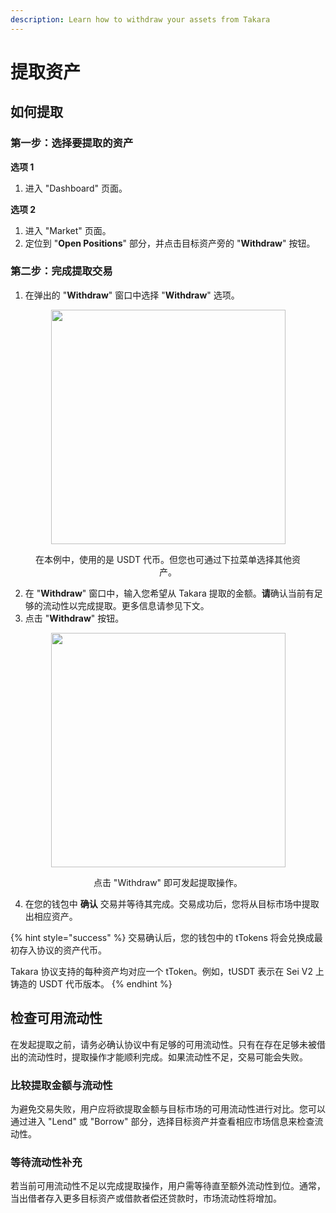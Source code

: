 ```yaml
---
description: Learn how to withdraw your assets from Takara
---
```


# 提取资产

## 如何提取

### 第一步：选择要提取的资产

**选项 1**

1. 进入 "Dashboard" 页面。

**选项 2**

1. 进入 "Market" 页面。  
2. 定位到 "**Open Positions**" 部分，并点击目标资产旁的 "**Withdraw**" 按钮。

### 第二步：完成提取交易

1. 在弹出的 "**Withdraw**" 窗口中选择 "**Withdraw**" 选项。

<div align="center"><figure><picture><source srcset="../../.gitbook/assets/Screenshot 2025-01-19 at 7.49.34 PM.png" media="(prefers-color-scheme: dark)"><img src="../../.gitbook/assets/Screenshot 2025-01-19 at 7.49.26 PM.png" alt="" width="375"></picture><figcaption><p>在本例中，使用的是 USDT 代币。但您也可通过下拉菜单选择其他资产。</p></figcaption></figure></div>

2. 在 "**Withdraw**" 窗口中，输入您希望从 Takara 提取的金额。**请**确认当前有足够的流动性以完成提取。更多信息请参见下文。
3. 点击 "**Withdraw**" 按钮。

<div align="center"><figure><picture><source srcset="../../.gitbook/assets/Screenshot 2025-01-19 at 7.52.37 PM.png" media="(prefers-color-scheme: dark)"><img src="../../.gitbook/assets/Screenshot 2025-01-19 at 7.52.31 PM.png" alt="" width="375"></picture><figcaption><p>点击 "Withdraw" 即可发起提取操作。</p></figcaption></figure></div>

4. 在您的钱包中 **确认** 交易并等待其完成。交易成功后，您将从目标市场中提取出相应资产。

{% hint style="success" %}
交易确认后，您的钱包中的 tTokens 将会兑换成最初存入协议的资产代币。

Takara 协议支持的每种资产均对应一个 tToken。例如，tUSDT 表示在 Sei V2 上铸造的 USDT 代币版本。
{% endhint %}

## 检查可用流动性

在发起提取之前，请务必确认协议中有足够的可用流动性。只有在存在足够未被借出的流动性时，提取操作才能顺利完成。如果流动性不足，交易可能会失败。

### **比较提取金额与流动性**

为避免交易失败，用户应将欲提取金额与目标市场的可用流动性进行对比。您可以通过进入 "Lend" 或 "Borrow" 部分，选择目标资产并查看相应市场信息来检查流动性。

### 等待流动性补充

若当前可用流动性不足以完成提取操作，用户需等待直至额外流动性到位。通常，当出借者存入更多目标资产或借款者偿还贷款时，市场流动性将增加。
